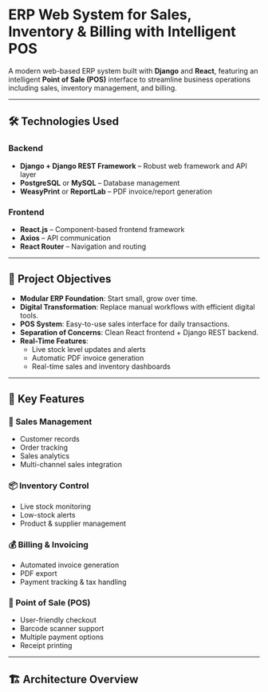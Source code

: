 # ERP Web System for Sales, Inventory & Billing with Intelligent POS

A modern web-based ERP system built with **Django** and **React**, featuring an intelligent **Point of Sale (POS)** interface to streamline business operations including sales, inventory management, and billing.

---

## 🛠️ Technologies Used

### Backend
- **Django + Django REST Framework** – Robust web framework and API layer
- **PostgreSQL** or **MySQL** – Database management
- **WeasyPrint** or **ReportLab** – PDF invoice/report generation

### Frontend
- **React.js** – Component-based frontend framework
- **Axios** – API communication
- **React Router** – Navigation and routing

---

## 📌 Project Objectives

- **Modular ERP Foundation**: Start small, grow over time.
- **Digital Transformation**: Replace manual workflows with efficient digital tools.
- **POS System**: Easy-to-use sales interface for daily transactions.
- **Separation of Concerns**: Clean React frontend + Django REST backend.
- **Real-Time Features**:
  - Live stock level updates and alerts
  - Automatic PDF invoice generation
  - Real-time sales and inventory dashboards

---

## 🚀 Key Features

### 🧾 Sales Management
- Customer records
- Order tracking
- Sales analytics
- Multi-channel sales integration

### 📦 Inventory Control
- Live stock monitoring
- Low-stock alerts
- Product & supplier management

### 💰 Billing & Invoicing
- Automated invoice generation
- PDF export
- Payment tracking & tax handling

### 🛒 Point of Sale (POS)
- User-friendly checkout
- Barcode scanner support
- Multiple payment options
- Receipt printing

---

## 🏗️ Architecture Overview

